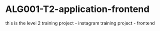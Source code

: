 # ALG001-T2-application-frontend
this is the level 2 training project - instagram training project - frontend
